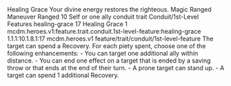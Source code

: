 <ability>
  <name>Healing Grace</name>
  <flavor>Your divine energy restores the righteous.</flavor>
  <keywords>
    <keyword>Magic</keyword>
    <keyword>Ranged</keyword>
  </keywords>
  <type>Maneuver</type>
  <distance>Ranged 10</distance>
  <target>Self or one ally</target>
  <metadata>
    <class>conduit</class>
    <feature_type>trait</feature_type>
    <file_dpath>Conduit/1st-Level Features</file_dpath>
    <item_id>healing-grace</item_id>
    <item_index>17</item_index>
    <item_name>Healing Grace</item_name>
    <level>1</level>
    <scc>mcdm.heroes.v1:feature.trait.conduit.1st-level-feature:healing-grace</scc>
    <scdc>1.1.1:10.1.8.1:17</scdc>
    <source>mcdm.heroes.v1</source>
    <type>feature/trait/conduit/1st-level-feature</type>
  </metadata>
  <effects>
    <effect type="mundane">The target can spend a Recovery.</effect>
    <effect type="mundane" cost="Spend 1+ Piety">For each piety spent, choose one of the following enhancements: - You can target one additional ally within distance. - You can end one effect on a target that is ended by a saving throw or that ends at the end of their turn. - A prone target can stand up. - A target can spend 1 additional Recovery.</effect>
  </effects>
</ability>
